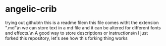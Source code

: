 # angelic-crib
trying out github\n
this is a readme file\n
this file comes witht the extension ".md"\n
we can store text in a md file and it can be altered for different fonts and effects.\n
A good way to store descriptions or instructions\n 
I just forked this repository, let's see how this forking thing works
